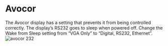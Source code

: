 # Avocor
The Avocor display has a setting that prevents it from being controlled correctly.
The display’s RS232 goes to sleep when powered off.
Change the Wake from Sleep setting from “VGA Only” to “Digital, RS232, Ethernet”.
![avocor 232](/Device%20Configuration/Avocor/avocor-config.png)